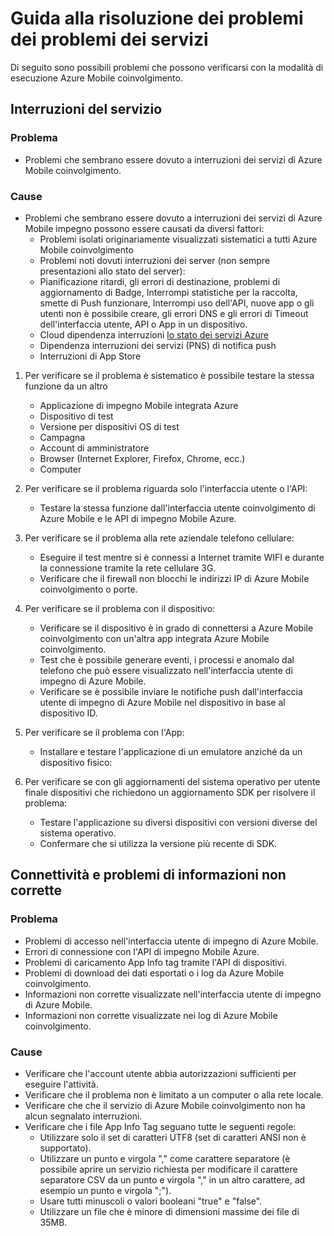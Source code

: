 <properties 
   pageTitle="Azure coinvolgimento Mobile Guida - servizio di risoluzione dei problemi" 
   description="Risoluzione dei problemi di guide per Azure impegno per dispositivi mobili" 
   services="mobile-engagement" 
   documentationCenter="" 
   authors="piyushjo" 
   manager="dwrede" 
   editor=""/>

<tags
   ms.service="mobile-engagement"
   ms.devlang="na"
   ms.topic="article"
   ms.tgt_pltfrm="mobile-multiple"
   ms.workload="mobile" 
   ms.date="08/19/2016"
   ms.author="piyushjo"/>

# <a name="troubleshooting-guide-for-service-issues"></a>Guida alla risoluzione dei problemi dei problemi dei servizi

Di seguito sono possibili problemi che possono verificarsi con la modalità di esecuzione Azure Mobile coinvolgimento.

## <a name="service-outages"></a>Interruzioni del servizio

### <a name="issue"></a>Problema
- Problemi che sembrano essere dovuto a interruzioni dei servizi di Azure Mobile coinvolgimento.

### <a name="causes"></a>Cause
- Problemi che sembrano essere dovuto a interruzioni dei servizi di Azure Mobile impegno possono essere causati da diversi fattori:
    - Problemi isolati originariamente visualizzati sistematici a tutti Azure Mobile coinvolgimento
    - Problemi noti dovuti interruzioni dei server (non sempre presentazioni allo stato del server):
    - Pianificazione ritardi, gli errori di destinazione, problemi di aggiornamento di Badge, Interrompi statistiche per la raccolta, smette di Push funzionare, Interrompi uso dell'API, nuove app o gli utenti non è possibile creare, gli errori DNS e gli errori di Timeout dell'interfaccia utente, API o App in un dispositivo.
    - Cloud dipendenza interruzioni [lo stato dei servizi Azure](http://status.azure.com/)
    - Dipendenza interruzioni dei servizi (PNS) di notifica push
    - Interruzioni di App Store

1) Per verificare se il problema è sistematico è possibile testare la stessa funzione da un altro
   
   - Applicazione di impegno Mobile integrata Azure
   - Dispositivo di test
   - Versione per dispositivi OS di test
   - Campagna
   - Account di amministratore
   - Browser (Internet Explorer, Firefox, Chrome, ecc.)
   - Computer

2) Per verificare se il problema riguarda solo l'interfaccia utente o l'API:

   - Testare la stessa funzione dall'interfaccia utente coinvolgimento di Azure Mobile e le API di impegno Mobile Azure.

3) Per verificare se il problema alla rete aziendale telefono cellulare:

   - Eseguire il test mentre si è connessi a Internet tramite WIFI e durante la connessione tramite la rete cellulare 3G.
   - Verificare che il firewall non blocchi le indirizzi IP di Azure Mobile coinvolgimento o porte.

4) Per verificare se il problema con il dispositivo:

   - Verificare se il dispositivo è in grado di connettersi a Azure Mobile coinvolgimento con un'altra app integrata Azure Mobile coinvolgimento.
   - Test che è possibile generare eventi, i processi e anomalo dal telefono che può essere visualizzato nell'interfaccia utente di impegno di Azure Mobile. 
   - Verificare se è possibile inviare le notifiche push dall'interfaccia utente di impegno di Azure Mobile nel dispositivo in base al dispositivo ID. 

5) Per verificare se il problema con l'App:

   - Installare e testare l'applicazione di un emulatore anziché da un dispositivo fisico:
   
6) Per verificare se con gli aggiornamenti del sistema operativo per utente finale dispositivi che richiedono un aggiornamento SDK per risolvere il problema:

   - Testare l'applicazione su diversi dispositivi con versioni diverse del sistema operativo.
   - Confermare che si utilizza la versione più recente di SDK.
 
## <a name="connectivity-and-incorrect-information-issues"></a>Connettività e problemi di informazioni non corrette

### <a name="issue"></a>Problema
- Problemi di accesso nell'interfaccia utente di impegno di Azure Mobile.
- Errori di connessione con l'API di impegno Mobile Azure.
- Problemi di caricamento App Info tag tramite l'API di dispositivi.
- Problemi di download dei dati esportati o i log da Azure Mobile coinvolgimento.
- Informazioni non corrette visualizzate nell'interfaccia utente di impegno di Azure Mobile.
- Informazioni non corrette visualizzate nei log di Azure Mobile coinvolgimento.

### <a name="causes"></a>Cause
* Verificare che l'account utente abbia autorizzazioni sufficienti per eseguire l'attività.
* Verificare che il problema non è limitato a un computer o alla rete locale.
* Verificare che che il servizio di Azure Mobile coinvolgimento non ha alcun segnalato interruzioni.
* Verificare che i file App Info Tag seguano tutte le seguenti regole:
    - Utilizzare solo il set di caratteri UTF8 (set di caratteri ANSI non è supportato).
    - Utilizzare un punto e virgola "," come carattere separatore (è possibile aprire un servizio richiesta per modificare il carattere separatore CSV da un punto e virgola "," in un altro carattere, ad esempio un punto e virgola ";").
    - Usare tutti minuscoli o valori booleani "true" e "false".
    - Utilizzare un file che è minore di dimensioni massime dei file di 35MB.
 

